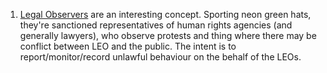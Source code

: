 1. [Legal Observers](https://en.wikipedia.org/wiki/Legal_observer) are an interesting concept. Sporting neon green hats, they're sanctioned representatives of human rights agencies (and generally lawyers), who observe protests and thing where there may be conflict between LEO and the public. The intent is to report/monitor/record unlawful behaviour on the behalf of the LEOs.
